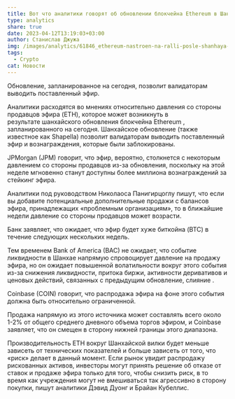```yaml
---
title: Вот что аналитики говорят об обновлении блокчейна Ethereum в Шанхае
type: analytics
share: true
date: 2023-04-12T13:19:03+03:00
author: Станислав Джужа
img: /images/analytics/61846_ethereum-nastroen-na-ralli-posle-shanhaya-dannye-ukazyvayut-na-bychiy-nastroy-1204x677.webp
tags:
  - Crypto
cat: Новости
---
```

Обновление, запланированное на сегодня, позволит валидаторам выводить поставленный эфир.

Аналитики расходятся во мнениях относительно давления со стороны продавцов эфира (ETH), которое может возникнуть в результате шанхайского обновления блокчейна Ethereum , запланированного на сегодня. Шанхайское обновление (также известное как Shapella) позволит валидаторам выводить поставленный эфир и вознаграждения, которые были заблокированы.

JPMorgan (JPM) говорит, что эфир, вероятно, столкнется с некоторым давлением со стороны продавцов из-за обновления, поскольку на этой неделе мгновенно станут доступны более миллиона вознаграждений за стейкинг эфира.

Аналитики под руководством Николаоса Панигирцоглу пишут, что если вы добавите потенциальные дополнительные продажи с балансов эфира, принадлежащих «проблемным организациям», то в ближайшие недели давление со стороны продавцов может возрасти.

Банк заявляет, что ожидает, что эфир будет хуже биткойна (BTC) в течение следующих нескольких недель.

Тем временем Bank of America (BAC) не ожидает, что событие ликвидности в Шанхае напрямую спровоцирует давление на продажу эфира, но он ожидает повышенной волатильности вокруг этого события из-за снижения ликвидности, притока биржи, активности деривативов и ценовых действий, связанных с предыдущим обновление, слияние .

Coinbase (COIN) говорит, что распродажа эфира на фоне этого события должна быть относительно ограниченной.

Продажа напрямую из этого источника может составлять всего около 1-2% от общего среднего дневного объема торгов эфиром, и Coinbase заявляет, что он смещен в сторону нижней границы этого диапазона.

Производительность ETH вокруг Шанхайской вилки будет меньше зависеть от технических показателей и больше зависеть от того, что «риск» делает в данный момент. Если рынок увидит распродажу рискованных активов, инвесторы могут принять решение об отказе от ставок и продаже эфира только для того, чтобы снизить риск, в то время как учреждения могут не вмешиваться так агрессивно в сторону покупки, пишут аналитики Дэвид Дуонг и Брайан Кубеллис.